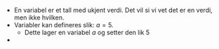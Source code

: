 - En variabel er et tall med ukjent verdi. Det vil si vi vet det er en verdi, men ikke hvilken.
- Variabler kan defineres slik: $a=5$.
	- Dette lager en variabel $a$ og setter den lik $5$
-